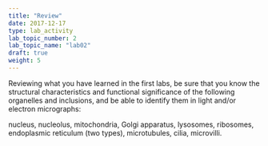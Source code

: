 ```yaml
---
title: "Review"
date: 2017-12-17
type: lab_activity
lab_topic_number: 2
lab_topic_name: "lab02"
draft: true
weight: 5
---
```

<div class="entrybody">
<p>Reviewing what you have learned in the first labs, be sure that you know the structural characteristics and functional significance of the following organelles and inclusions, and be able to identify them in light and/or electron micrographs: </p>

<p>nucleus, nucleolus, mitochondria, Golgi apparatus, lysosomes, ribosomes, endoplasmic   reticulum (two types), microtubules, cilia, microvilli.</p>


</div>
